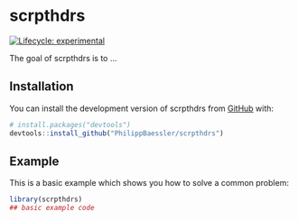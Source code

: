 
# scrpthdrs

<!-- badges: start -->
[![Lifecycle: experimental](https://img.shields.io/badge/lifecycle-experimental-orange.svg)](https://lifecycle.r-lib.org/articles/stages.html#experimental)
<!-- badges: end -->

The goal of scrpthdrs is to ...

## Installation

You can install the development version of scrpthdrs from [GitHub](https://github.com/) with:

``` r
# install.packages("devtools")
devtools::install_github("PhilippBaessler/scrpthdrs")
```

## Example

This is a basic example which shows you how to solve a common problem:

``` r
library(scrpthdrs)
## basic example code
```


